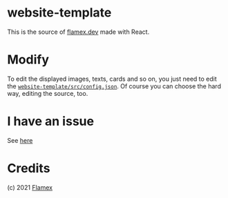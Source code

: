 # website-template
This is the source of [flamex.dev](https://flamex.dev) made with React.

# Modify
To edit the displayed images, texts, cards and so on, you just need to edit the [`website-template/src/config.json`](https://github.com/flamexdev/website-template/blob/main/website-template/src/config.json).
Of course you can choose the hard way, editing the source, too.

# I have an issue
See [here](https://github.com/flamexdev/website-template/issues/new)

# Credits
(c) 2021 [Flamex](mailto:contact@flamex.dev)

